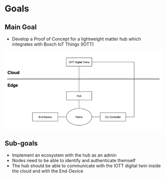 # Goals

## Main Goal

- Develop a Proof of Concept for a lightweight matter hub which integrates with Bosch IoT Things (IOTT)

![Banner](../images/goals.png)

## Sub-goals

- Implement an ecosystem with the hub as an admin
- Nodes need to be able to identify and authenticate themself
- The hub should be able to communicate with the IOTT digital twin inside the cloud and with the End-Device
